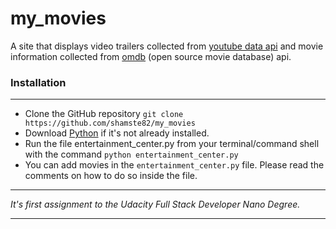 # my_movies #


A site that displays video trailers collected from 
[youtube data api](https://developers.google.com/youtube/v3/)
and movie information collected from [omdb](http://www.omdbapi.com/) 
(open source movie database) api. 

### Installation ###
***

 * Clone the GitHub repository `git clone https://github.com/shamste82/my_movies`
 * Download [Python](https://www.python.org/downloads/) if it's not 
   already installed.
 * Run the file entertainment_center.py from your terminal/command shell
   with the command `python entertainment_center.py`
 * You can add movies in the `entertainment_center.py` file. Please read the
   comments on how to do so inside the file.
   
***
_It's first assignment to the Udacity Full Stack Developer Nano Degree._
***
